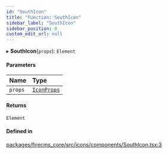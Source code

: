 ```yaml
---
id: "SouthIcon"
title: "Function: SouthIcon"
sidebar_label: "SouthIcon"
sidebar_position: 0
custom_edit_url: null
---
```


▸ **SouthIcon**(`props`): `Element`

#### Parameters

| Name | Type |
| :------ | :------ |
| `props` | [`IconProps`](../types/IconProps.md) |

#### Returns

`Element`

#### Defined in

[packages/firecms_core/src/icons/components/SouthIcon.tsx:3](https://github.com/FireCMSco/firecms/blob/d45f3739/packages/firecms_core/src/icons/components/SouthIcon.tsx#L3)
